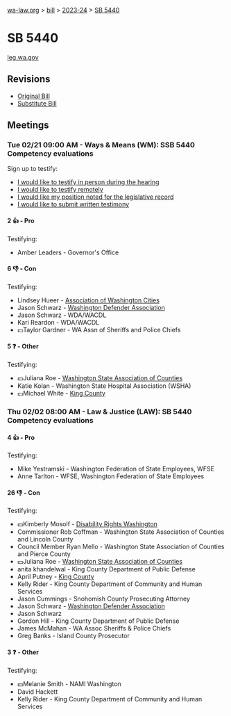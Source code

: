 [wa-law.org](/) > [bill](/bill/) > [2023-24](/bill/2023-24/) > [SB 5440](/bill/2023-24/sb/5440/)

# SB 5440
[leg.wa.gov](https://app.leg.wa.gov/billsummary?BillNumber=5440&Year=2023&Initiative=false)

## Revisions
* [Original Bill](1/)
* [Substitute Bill](S/)

## Meetings
### Tue 02/21 09:00 AM - Ways & Means (WM): SSB 5440 Competency evaluations
Sign up to testify:
* [I would like to testify in person during the hearing](https://app.leg.wa.gov/csi/Testifier/Add?chamber=House&mId=30850&aId=152358&caId=21714&tId=1)
* [I would like to testify remotely](https://app.leg.wa.gov/csi/Testifier/Add?chamber=House&mId=30850&aId=152358&caId=21714&tId=2)
* [I would like my position noted for the legislative record](https://app.leg.wa.gov/csi/Testifier/Add?chamber=House&mId=30850&aId=152358&caId=21714&tId=3)
* [I would like to submit written testimony](https://app.leg.wa.gov/csi/Testifier/Add?chamber=House&mId=30850&aId=152358&caId=21714&tId=4)

#### 2 👍 - Pro
Testifying:
* Amber Leaders - Governor's Office

#### 6 👎 - Con
Testifying:
* Lindsey Hueer - [Association of Washington Cities](/org/association_of_washington_cities/)
* Jason Schwarz - [Washington Defender Association](/org/washington_defender_association/)
* Jason Schwarz - WDA/WACDL
* Kari Reardon - WDA/WACDL
* 💵Taylor Gardner - WA Assn of Sheriffs and Police Chiefs

#### 5 ❓ - Other
Testifying:
* 💵Juliana Roe - [Washington State Association of Counties](/org/washington_state_association_of_counties/)
* Katie Kolan - Washington State Hospital Association (WSHA)
* 💵Michael White - [King County](/org/king_county/)

### Thu 02/02 08:00 AM - Law & Justice (LAW): SB 5440 Competency evaluations
#### 4 👍 - Pro
Testifying:
* Mike Yestramski - Washington Federation of State Employees, WFSE
* Anne Tarlton - WFSE, Washington Federation of State Employees

#### 26 👎 - Con
Testifying:
* 💵Kimberly Mosolf - [Disability Rights Washington](/org/disability_rights_washington/)
* Commissioner Rob Coffman - Washington State Association of Counties and Lincoln County
* Council Member Ryan Mello - Washington State Association of Counties and Pierce County
* 💵Juliana Roe - [Washington State Association of Counties](/org/washington_state_association_of_counties/)
* anita khandelwal - King County Department of Public Defense
* April Putney - [King County](/org/king_county/)
* Kelly Rider - King County Department of Community and Human Services
* Jason Cummings - Snohomish County Prosecuting Attorney
* Jason Schwarz - [Washington Defender Association](/org/washington_defender_association/)
* Jason Schwarz
* Gordon Hill - King County Department of Public Defense
* James McMahan - WA Assoc Sheriffs & Police Chiefs
* Greg Banks - Island County Prosecutor

#### 3 ❓ - Other
Testifying:
* 💵Melanie Smith - NAMI Washington
* David Hackett
* Kelly Rider - King County Department of Community and Human Services
